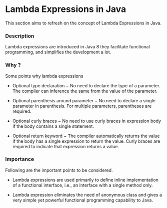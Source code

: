 # Lambda Expressions in Java

This section aims to refresh on the concept of Lambda Expressions in Java.

### Description

Lambda expressions are introduced in Java 8 they facilitate functional programming, and simplifies the development a lot.

### Why ?

Some points why lambda expressions

-   Optional type declaration − No need to declare the type of a parameter. The compiler can inference the same from the value of the parameter.

-   Optional parenthesis around parameter − No need to declare a single parameter in parenthesis. For multiple parameters, parentheses are required.

-   Optional curly braces − No need to use curly braces in expression body if the body contains a single statement.

-   Optional return keyword − The compiler automatically returns the value if the body has a single expression to return the value. Curly braces are required to indicate that expression returns a value.

### Importance

Following are the important points to be considered.

-   Lambda expressions are used primarily to define inline implementation of a functional interface, i.e., an interface with a single method only.

-   Lambda expression eliminates the need of anonymous class and gives a very simple yet powerful functional programming capability to Java.
